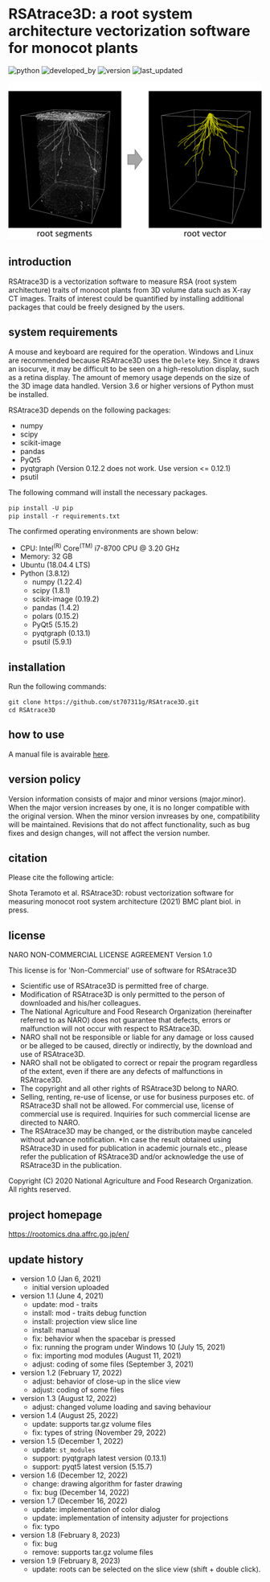 # RSAtrace3D: a root system architecture vectorization software for monocot plants

![python](https://img.shields.io/badge/Python->3.8-lightgreen)
![developed_by](https://img.shields.io/badge/developed%20by-Shota_Teramoto-lightgreen)
![version](https://img.shields.io/badge/version-1.9-lightgreen)
![last_updated](https://img.shields.io/badge/last_update-February_8,_2023-lightgreen)

![GUI](./figures/RSAtrace3D.jpg)

## introduction

RSAtrace3D is a vectorization software to measure RSA (root system architecture) traits of monocot plants from 3D volume data such as X-ray CT images. Traits of  interest could be quantified by installing additional packages that could be freely designed by the users.

## system requirements

A mouse and keyboard are required for the operation. Windows and Linux are recommended because RSAtrace3D uses the `Delete` key. Since it draws an isocurve, it may be difficult to be seen on a high-resolution display, such as a retina display. The amount of memory usage depends on the size of the 3D image data handled. Version 3.6 or higher versions of Python must be installed.

RSAtrace3D depends on the following packages:

- numpy
- scipy
- scikit-image
- pandas
- PyQt5
- pyqtgraph (Version 0.12.2 does not work. Use version <= 0.12.1)
- psutil

The following command will install the necessary packages.

```
pip install -U pip
pip install -r requirements.txt
```

The confirmed operating environments are shown below:

- CPU: Intel<sup>(R)</sup> Core<sup>(TM)</sup> i7-8700 CPU @ 3.20 GHz
- Memory: 32 GB
- Ubuntu (18.04.4 LTS)
- Python (3.8.12)
    - numpy (1.22.4)
    - scipy (1.8.1)
    - scikit-image (0.19.2)
    - pandas (1.4.2)
    - polars (0.15.2)
    - PyQt5 (5.15.2)
    - pyqtgraph (0.13.1)
    - psutil (5.9.1)

## installation

Run the following commands:

```
git clone https://github.com/st707311g/RSAtrace3D.git
cd RSAtrace3D
```

## how to use

A manual file is avairable [here](./manual/how_to_use.md).

## version policy

Version information consists of major and minor versions (major.minor). When the major version increases by one, it is no longer compatible with the original version. When the minor version invreases by one, compatibility will be maintained. Revisions that do not affect functionality, such as bug fixes and design changes, will not affect the version number.

## citation

Please cite the following article:

Shota Teramoto et al. RSAtrace3D: robust vectorization software for measuring monocot root system architecture (2021) BMC plant biol. in press.

## license

NARO NON-COMMERCIAL LICENSE AGREEMENT Version 1.0

This license is for 'Non-Commercial' use of software for RSAtrace3D

* Scientific use of RSAtrace3D is permitted free of charge.
* Modification of RSAtrace3D is only permitted to the person of downloaded and his/her colleagues.
* The National Agriculture and Food Research Organization (hereinafter referred to as NARO) does not guarantee that defects, errors or malfunction will not occur with respect to RSAtrace3D.
* NARO shall not be responsible or liable for any damage or loss caused or be alleged to be caused, directly or indirectly, by the download and use of RSAtrace3D.
* NARO shall not be obligated to correct or repair the program regardless of the extent, even if there are any defects of malfunctions in RSAtrace3D.
* The copyright and all other rights of RSAtrace3D belong to NARO.
* Selling, renting, re-use of license, or use for business purposes etc. of RSAtrace3D shall not be allowed. For commercial use, license of commercial use is required. Inquiries for such commercial license are directed to NARO.
* The RSAtrace3D may be changed, or the distribution maybe canceled without advance notification.
*In case the result obtained using RSAtrace3D in used for publication in academic journals etc., please refer the publication of RSAtrace3D and/or acknowledge the use of RSAtrace3D in the publication.

Copyright (C) 2020 National Agriculture and Food Research Organization. All rights reserved.

## project homepage
https://rootomics.dna.affrc.go.jp/en/

## update history

* version 1.0 (Jan 6, 2021)
  * initial version uploaded
* version 1.1 (June 4, 2021)
  * update: mod - traits
  * install: mod - traits debug function
  * install: projection view slice line
  * install: manual
  * fix: behavior when the spacebar is pressed
  * fix: running the program under Windows 10 (July 15, 2021)
  * fix: importing mod modules (August 11, 2021)
  * adjust: coding of some files (September 3, 2021)
* version 1.2 (February 17, 2022)
  * adjust: behavior of close-up in the slice view
  * adjust: coding of some files
* version 1.3 (August 12, 2022)
  * adjust: changed volume loading and saving behaviour
* version 1.4 (August 25, 2022)
  * update: supports tar.gz volume files
  * fix: types of string (November 29, 2022)
* version 1.5 (December 1, 2022)
  * update: `st_modules`
  * support: pyqtgraph latest version (0.13.1)
  * support: pyqt5 latest version (5.15.7)
* version 1.6 (December 12, 2022)
  * change: drawing algorithm for faster drawing
  * fix: bug (December 14, 2022)
* version 1.7 (December 16, 2022)
  * update: implementation of color dialog
  * update: implementation of intensity adjuster for projections
  * fix: typo
* version 1.8 (February 8, 2023)
  * fix: bug
  * remove: supports tar.gz volume files
* version 1.9 (February 8, 2023)
  * update: roots can be selected on the slice view (shift + double click).